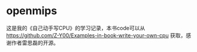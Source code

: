 # openmips
这是我的《自己动手写CPU》的学习记录，本书code可以从 https://github.com/Z-Y00/Examples-in-book-write-your-own-cpu 获取，感谢作者雷思磊的开源。